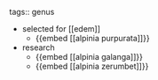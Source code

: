 tags:: genus

- selected for [[edem]]
	- {{embed [[alpinia purpurata]]}}
- research
	- {{embed [[alpinia galanga]]}}
	- {{embed [[alpinia zerumbet]]}}